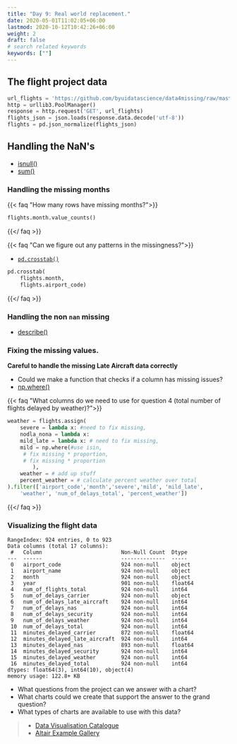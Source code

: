 ```yaml
---
title: "Day 9: Real world replacement."
date: 2020-05-01T11:02:05+06:00
lastmod: 2020-10-12T10:42:26+06:00
weight: 2
draft: false
# search related keywords
keywords: [""]
---
```



## The flight project data

```python
url_flights = 'https://github.com/byuidatascience/data4missing/raw/master/data-raw/flights_missing/flights_missing.json'
http = urllib3.PoolManager()
response = http.request('GET', url_flights)
flights_json = json.loads(response.data.decode('utf-8'))
flights = pd.json_normalize(flights_json)

```

## Handling the NaN's

- [isnull()](https://pandas.pydata.org/pandas-docs/stable/reference/api/pandas.isnull.html)
- [sum()](https://pandas.pydata.org/pandas-docs/stable/reference/api/pandas.DataFrame.sum.html)

### Handling the missing months

{{< faq "How many rows have missing months?">}}

```python
flights.month.value_counts()
```

{{</ faq >}}

{{< faq "Can we figure out any patterns in the missingness?">}}

- [`pd.crosstab()`](https://pandas.pydata.org/pandas-docs/stable/reference/api/pandas.crosstab.html)   

```python
pd.crosstab(
    flights.month, 
    flights.airport_code)
```

{{</ faq >}}


### Handling the non `nan` missing

- [describe()](https://pandas.pydata.org/pandas-docs/stable/reference/api/pandas.DataFrame.describe.html)


### Fixing the missing values.

__Careful to handle the missing Late Aircraft data correctly__

- Could we make a function that checks if a column has missing issues?
- [np.where()](https://numpy.org/doc/stable/reference/generated/numpy.where.html)

{{< faq "What columns do we need to use for question 4 (total number of flights delayed by weather)?">}}

```python
weather = flights.assign(
    severe = lambda x: #need to fix missing,
    nodla_nona = lambda x:
    mild_late = lambda x: # need to fix missing,
    mild = np.where(#use isin, 
     # fix missing * proportion, 
     # fix missing * proportion
        ),
    weather = # add up stuff
    percent_weather = # calculate percent weather over total
).filter(['airport_code','month','severe','mild', 'mild_late',
    'weather', 'num_of_delays_total', 'percent_weather'])
```

{{</ faq >}}


### Visualizing the flight data

```
RangeIndex: 924 entries, 0 to 923
Data columns (total 17 columns):
 #   Column                         Non-Null Count  Dtype  
---  ------                         --------------  -----  
 0   airport_code                   924 non-null    object 
 1   airport_name                   924 non-null    object 
 2   month                          924 non-null    object 
 3   year                           901 non-null    float64
 4   num_of_flights_total           924 non-null    int64  
 5   num_of_delays_carrier          924 non-null    object 
 6   num_of_delays_late_aircraft    924 non-null    int64  
 7   num_of_delays_nas              924 non-null    int64  
 8   num_of_delays_security         924 non-null    int64  
 9   num_of_delays_weather          924 non-null    int64  
 10  num_of_delays_total            924 non-null    int64  
 11  minutes_delayed_carrier        872 non-null    float64
 12  minutes_delayed_late_aircraft  924 non-null    int64  
 13  minutes_delayed_nas            893 non-null    float64
 14  minutes_delayed_security       924 non-null    int64  
 15  minutes_delayed_weather        924 non-null    int64  
 16  minutes_delayed_total          924 non-null    int64  
dtypes: float64(3), int64(10), object(4)
memory usage: 122.8+ KB
```

- What questions from the project can we answer with a chart?
- What charts could we create that support the answer to the grand question?
- What types of charts are available to use with this data?

> - [Data Visualisation Catalogue](https://datavizcatalogue.com/)
> - [Altair Example Gallery](https://altair-viz.github.io/gallery/index.html)